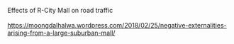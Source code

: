 Effects of R-City Mall on road traffic
<br>
<br>
https://moongdalhalwa.wordpress.com/2018/02/25/negative-externalities-arising-from-a-large-suburban-mall/
